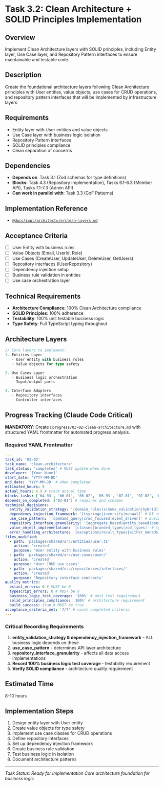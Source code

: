 # Task 3.2: Clean Architecture + SOLID Principles Implementation

## Overview

Implement Clean Architecture layers with SOLID principles, including Entity layer, Use Case layer, and Repository Pattern interfaces to ensure maintainable and testable code.

## Description

Create the foundational architecture layers following Clean Architecture principles with User entities, value objects, use cases for CRUD operations, and repository pattern interfaces that will be implemented by infrastructure layers.

## Requirements

- Entity layer with User entities and value objects
- Use Case layer with business logic isolation
- Repository Pattern interfaces
- SOLID principles compliance
- Clean separation of concerns

## Dependencies

- **Depends on**: Task 3.1 (Zod schemas for type definitions)
- **Blocks**: Task 4.3 (Repository implementation), Tasks 6.1-6.3 (Member API), Tasks 7.1-7.3 (Admin API)
- **Can work in parallel with**: Task 3.3 (GoF Patterns)

## Implementation Reference

- [`@docs/impl/architecture/clean-layers.md`](../docs/impl/architecture/clean-layers.md)

## Acceptance Criteria

- [ ] User Entity with business rules
- [ ] Value Objects (Email, UserId, Role)
- [ ] Use Cases (CreateUser, UpdateUser, DeleteUser, GetUsers)
- [ ] Repository interfaces (IUserRepository)
- [ ] Dependency injection setup
- [ ] Business rule validation in entities
- [ ] Use case orchestration layer

## Technical Requirements

- **Architecture Compliance**: 100% Clean Architecture compliance
- **SOLID Principles**: 100% adherence
- **Testability**: 100% unit testable business logic
- **Type Safety**: Full TypeScript typing throughout

## Architecture Layers

```typescript
// Core layers to implement:
1. Entities Layer
   - User entity with business rules
   - Value objects for type safety

2. Use Cases Layer
   - Business logic orchestration
   - Input/output ports

3. Interface Adapters
   - Repository interfaces
   - Controller interfaces
```

## Progress Tracking (Claude Code Critical)

**MANDATORY**: Create `@progress/03-02-clean-architecture.md` with structured YAML frontmatter for automated progress analysis.

### Required YAML Frontmatter

```yaml
---
task_id: '03-02'
task_name: 'clean-architecture'
task_status: 'completed' # MUST update when done
developer: '[Your Name]'
start_date: 'YYYY-MM-DD'
end_date: 'YYYY-MM-DD' # when completed
estimated_hours: 9
actual_hours: X.X # track actual time
blocks_tasks: ['04-03', '06-01', '06-02', '06-03', '07-01', '07-02', '07-03'] # Repository implementation and all APIs
depends_on_completed: ['03-01'] # requires Zod schemas
technical_decisions:
  entity_validation_strategy: '[domain_rules|schema_validation|hybrid]' # CRITICAL: business rule enforcement
  dependency_injection_framework: '[tsyringe|inversify|manual]' # DI implementation
  use_case_pattern: '[command_query|crud_focused|event_driven]' # business logic organization
  repository_interface_granularity: '[aggregate_based|entity_based|operation_based]' # data access pattern
  value_object_implementation: '[classes|branded_types|zod_types]' # type safety approach
  error_handling_architecture: '[exceptions|result_types|either_monads]' # error management
files_modified:
  - path: 'packages/shared/src/entities/user.ts'
    action: 'created'
    purpose: 'User entity with business rules'
  - path: 'packages/shared/src/use-cases/user/'
    action: 'created'
    purpose: 'User CRUD use cases'
  - path: 'packages/shared/src/repositories/interfaces/'
    action: 'created'
    purpose: 'Repository interface contracts'
quality_metrics:
  eslint_errors: 0 # MUST be 0
  typescript_errors: 0 # MUST be 0
  business_logic_test_coverage: '100%' # unit test requirement
  solid_principles_compliance: '100%' # architecture requirement
  build_success: true # MUST be true
acceptance_criteria_met: '7/7' # count completed criteria
---
```

### Critical Recording Requirements

1. **entity_validation_strategy & dependency_injection_framework** - ALL business logic depends on these
2. **use_case_pattern** - determines API layer architecture
3. **repository_interface_granularity** - affects all data access implementations
4. **Record 100% business logic test coverage** - testability requirement
5. **Verify SOLID compliance** - architecture quality requirement

## Estimated Time

8-10 hours

## Implementation Steps

1. Design entity layer with User entity
2. Create value objects for type safety
3. Implement use case classes for CRUD operations
4. Define repository interfaces
5. Set up dependency injection framework
6. Create business rule validation
7. Test business logic in isolation
8. Document architecture patterns

---

_Task Status: Ready for Implementation_
_Core architecture foundation for business logic_
